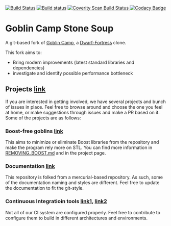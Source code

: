 [![Build Status](https://travis-ci.com/y2s82/goblin_camp.svg?branch=master)](https://travis-ci.com/y2s82/goblin_camp)
[![Build status](https://ci.appveyor.com/api/projects/status/75p0qey231mif0at?svg=true)](https://ci.appveyor.com/project/y2s82/goblin-camp)
<a href="https://scan.coverity.com/projects/y2s82-goblin_camp">
  <img alt="Coverity Scan Build Status"
       src="https://scan.coverity.com/projects/17220/badge.svg"/>
</a>
[![Codacy Badge](https://api.codacy.com/project/badge/Grade/9ce43a8ad3284f28888078e434f50ba9)](https://www.codacy.com/app/y2s82/goblin_camp?utm_source=github.com&amp;utm_medium=referral&amp;utm_content=y2s82/goblin_camp&amp;utm_campaign=Badge_Grade)

# Goblin Camp Stone Soup

A git-based fork of [Goblin Camp](https://bitbucket.org/genericcontainer/goblin-camp), a [Dwarf-Fortress](http://www.bay12games.com/dwarves/) clone.

This fork aims to:
- Bring modern improvements (latest standard libraries and dependencies)
- investigate and identify possible performance bottleneck

## Projects [link](https://github.com/y2s82/goblin_camp/projects)
If you are interested in getting involved, we have several projects and bunch of issues in place.  Feel free to browse around and choose the one you feel at home, or make suggestions through issues and make a PR based on it.  Some of the projects are as follows:
### Boost-free goblins [link](https://github.com/y2s82/goblin_camp/projects/4)
This aims to minimize or eliminate Boost libraries from the repository and make the program rely more on STL.  You can find more information in [REMOVING_BOOST.md](REMOVING_BOOST.md) and in the project page.
### Documentation [link](https://github.com/y2s82/goblin_camp/projects/2)
This repository is folked from a mercurial-based repository.  As such, some of the documentation naming and styles are different.  Feel free to update the documentation to fit the git-style.
### Continuous Integratioin tools [link1](https://github.com/y2s82/goblin_camp/projects/1), [link2](https://github.com/y2s82/goblin_camp/projects/3)
Not all of our CI system are configured properly.  Feel free to contribute to configure them to build in different architectures and environments.

